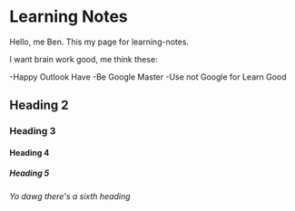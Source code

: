 # Learning Notes

Hello, me Ben. This my page for learning-notes.

I want brain work good, me think these:

-Happy Outlook Have
-Be Google Master
-Use not Google for Learn Good

## Heading 2

### Heading 3

#### Heading 4

##### Heading 5

###### Yo dawg there's a sixth heading
